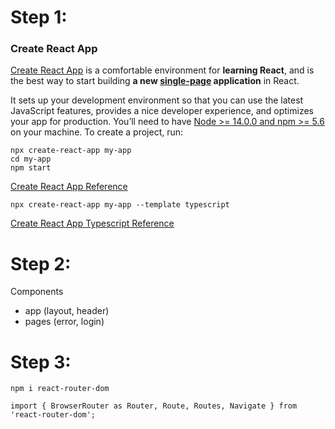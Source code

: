 # Step 1:
### Create React App

[Create React App](https://github.com/facebookincubator/create-react-app)  is a comfortable environment for  **learning React**, and is the best way to start building  **a new  [single-page](https://reactjs.org/docs/glossary.html#single-page-application)  application**  in React.

It sets up your development environment so that you can use the latest JavaScript features, provides a nice developer experience, and optimizes your app for production. You’ll need to have  [Node >= 14.0.0 and npm >= 5.6](https://nodejs.org/en/)  on your machine. To create a project, run:

```
npx create-react-app my-app
cd my-app
npm start
```
[Create React App Reference](https://reactjs.org/docs/create-a-new-react-app.html)

```
npx create-react-app my-app --template typescript
```
[Create React App Typescript Reference](https://create-react-app.dev/docs/adding-typescript/)

# Step 2:
Components
- app (layout, header)
- pages (error, login)

# Step 3:
```
npm i react-router-dom
```
```
import { BrowserRouter as Router, Route, Routes, Navigate } from 'react-router-dom';
```